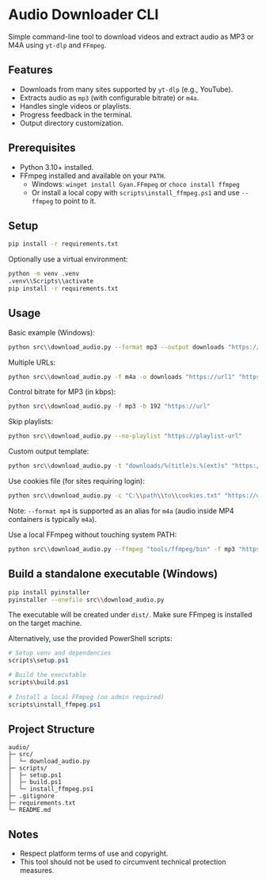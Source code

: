 # Audio Downloader CLI

Simple command-line tool to download videos and extract audio as MP3 or M4A using `yt-dlp` and `FFmpeg`.

## Features
- Downloads from many sites supported by `yt-dlp` (e.g., YouTube).
- Extracts audio as `mp3` (with configurable bitrate) or `m4a`.
- Handles single videos or playlists.
- Progress feedback in the terminal.
- Output directory customization.

## Prerequisites
- Python 3.10+ installed.
- FFmpeg installed and available on your `PATH`.
  - Windows: `winget install Gyan.FFmpeg` or `choco install ffmpeg`
  - Or install a local copy with `scripts\install_ffmpeg.ps1` and use `--ffmpeg` to point to it.

## Setup
```bash
pip install -r requirements.txt
```

Optionally use a virtual environment:
```bash
python -m venv .venv
.venv\\Scripts\\activate
pip install -r requirements.txt
```

## Usage
Basic example (Windows):
```bash
python src\\download_audio.py --format mp3 --output downloads "https://example.com/video-url"
```

Multiple URLs:
```bash
python src\\download_audio.py -f m4a -o downloads "https://url1" "https://url2"
```

Control bitrate for MP3 (in kbps):
```bash
python src\\download_audio.py -f mp3 -b 192 "https://url"
```

Skip playlists:
```bash
python src\\download_audio.py --no-playlist "https://playlist-url"
```

Custom output template:
```bash
python src\\download_audio.py -t "downloads/%(title)s.%(ext)s" "https://url"
```

Use cookies file (for sites requiring login):
```bash
python src\\download_audio.py -c "C:\\path\\to\\cookies.txt" "https://url"
```

Note: `--format mp4` is supported as an alias for `m4a` (audio inside MP4 containers is typically `m4a`).
 
Use a local FFmpeg without touching system PATH:
```bash
python src\\download_audio.py --ffmpeg "tools/ffmpeg/bin" -f mp3 "https://url"
```

## Build a standalone executable (Windows)
```bash
pip install pyinstaller
pyinstaller --onefile src\\download_audio.py
```
The executable will be created under `dist/`. Make sure FFmpeg is installed on the target machine.

Alternatively, use the provided PowerShell scripts:
```powershell
# Setup venv and dependencies
scripts\setup.ps1

# Build the executable
scripts\build.ps1
 
# Install a local FFmpeg (no admin required)
scripts\install_ffmpeg.ps1
```

## Project Structure
```
audio/
├─ src/
│  └─ download_audio.py
├─ scripts/
│  ├─ setup.ps1
│  ├─ build.ps1
│  └─ install_ffmpeg.ps1
├─ .gitignore
├─ requirements.txt
└─ README.md
```

## Notes
- Respect platform terms of use and copyright.
- This tool should not be used to circumvent technical protection measures.